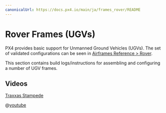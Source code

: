 ```yaml
---
canonicalUrl: https://docs.px4.io/main/ja/frames_rover/README
---
```


# Rover Frames (UGVs)

PX4 provides basic support for Unmanned Ground Vehicles (UGVs). The set of validated configurations can be seen in [Airframes Reference > Rover](../airframes/airframe_reference.md#rover).

This section contains build logs/instructions for assembling and configuring a number of UGV frames.

## Videos

[Traxxas Stampede](../frames_rover/traxxas_stampede.md)

@[youtube](https://youtu.be/N3HvSKS3nCw)